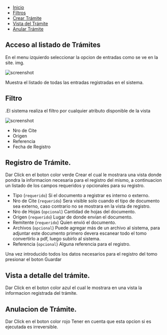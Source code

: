 - [Inicio](#access-to-list)
- [Filtros](#filters)
- [Crear Trámite](#create-archive)
- [Vista del Trámite](#view-archive)
- [Anular Trámite](#delete-archive)


<a name="access-to-list"></a>
## Acceso al listado de Trámites
En el menu izquierdo seleccionar la opcion de entradas como se ve en la site. img.

![screenshot](/docs/1.0/entradasindex.png)

Muestra el listado de todas las entradas registradas en el sistema.

<a name="filters"></a>
## Filtro
.El sistema realiza el filtro por cualquier atributo disponible de la vista

![screenshot](/docs/1.0/search.png)

+ Nro de Cite
+ Origen
+ Referencia
+ Fecha de Registro

<a name="create-archive"></a>
## Registro de Trámite.
Dar Click en el boton color verde <larecipe-badge type="success" icon="fa fa-plus" rounded>Crear</larecipe-badge> el cual le mostrara una vista donde pondra la informacion necesaria para el registro del mismo, a continuacion un listado de los campos requeridos y opcionales para su registro.

+ Tipo (`requerido`) Si el documento a registrar es interno o externo.
+ Nro de Cite (`requerido`) Sera visible solo cuando el tipo de documento sea externo, caso contrario no se mostrara en la vista de registro.
+ Nro de Hojas (`opcional`) Cantidad de hojas del documento.
+ Origen (`requerido`) Lugar de donde envian el documento.
+ Remitente (`requerido`) Quien envió el documento.
+ Archivos (`opcional`) Puede agregar más de un archivo al sistema, para adjuntar este documento primero devera escanear todo el tomo convertirlo a pdf, luego subirlo al sistema.
+ Referencia (`opcional`) Alguna referencia para el registro.

Una vez introducido todos los datos necesarios para el registro del tomo presionar el boton <larecipe-badge type="info" rounded>Guardar</larecipe-badge>


<a name="view-archive"></a>
## Vista a detalle del trámite.
Dar Click en el boton color azul <larecipe-badge type="warning" icon="fa fa-eye" rounded></larecipe-badge> el cual le mostrara en una vista la informacion registrada del trámite.

<a name="delete-archive"></a>
## Anulacion de Trámite.
Dar Click en el boton color rojo <larecipe-badge type="danger" icon="fa fa-trash" rounded></larecipe-badge> 
Tener en cuenta que esta opcion si es ejecutada es irreversible.